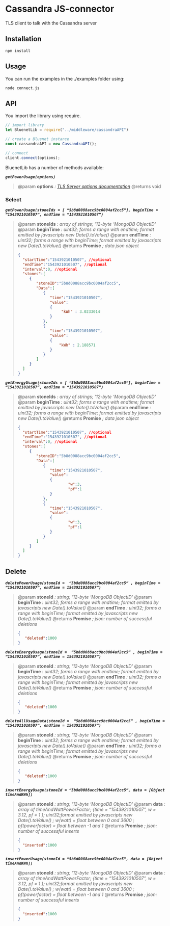 # Cassandra JS-connector

TLS client to talk with the Cassandra server

## Installation

```
npm install
```

## Usage

You can run the examples in the ./examples folder using:
```
node connect.js
```

## API

You import the library using require.
``` javascript
// import library
let BluenetLib = require("../middleware/cassandraAPI")

// create a Bluenet instance
const cassandraAPI = new CassandraAPI();

// connect
client.connect(options);
```

BluenetLib has a number of methods available:

***`getPowerUsage(options)`***
>@param **options** *: [TLS Server options documentation](https://nodejs.org/api/tls.html#tls_new_tls_tlssocket_socket_options "TLSServer Documentation")*
>@returns void

### Select
***`getPowerUsage(stoneIds = [ “5b8d0088acc9bc0004af2cc5”], beginTime =  “1543921010507”, endTime = “1543921010507”)`***
> @param **stoneIds** *: array of strings; ‘12-byte ‘MongoDB ObjectID'*
> @param **beginTime** *: uint32; forms a range with endtime;  format emitted by javascripts new Date().toValue()*
> @param **endTime** *: uint32; forms a range with beginTime;  format emitted by javascripts new Date().toValue()*
> @returns **Promise<data>** *; data json object*
>```json
> {
>   "startTime":"1543921010507", //optional
>   "endTime":"1543921010507", //optional
>   "interval":0, //optional
>   "stones":[
>      {
>         "stoneID":"5b8d0088acc9bc0004af2cc5",
>         "Data":[
>            {
>               "time":"1543921010507",
>               "value":
>               {
>                    "kWh" : 3.0233014
>               }
>            },
>            {
>               "time":"1543921010507",
>               "value":
>               {
>                   "kWh" : 2.188571
>               }
>            }
>         ]
>      }
>   ]
>}
>```


***`getEnergyUsage(stoneIds = [ “5b8d0088acc9bc0004af2cc5”], beginTime =  “1543921010507”, endTime = “1543921010507”)`***
> @param **stoneIds** *: array of strings; ‘12-byte ‘MongoDB ObjectID'*
> @param **beginTime** *: uint32; forms a range with endtime;  format emitted by javascripts new Date().toValue()*
> @param **endTime** *: uint32; forms a range with beginTime;  format emitted by javascripts new Date().toValue()*
> @returns **Promise<data>** *; data json object*
>```json
> {
>   "startTime":"1543921010507", //optional
>   "endTime":"1543921010507", //optional
>   "interval":0, //optional
>   "stones":[
>      {
>         "stoneID":"5b8d0088acc9bc0004af2cc5",
>         "Data":[
>            {
>               "time":"1543921010507",
>               "value":
>               {
>                       "w":3,
>						"pf":1
>               }
>            },
>            {
>               "time":"1543921010507",
>               "value":
>               {
>           	  		"w":3,
>              			"pf":1
>               }
>            }
>         ]
>      }
>   ]
>}
>```

## Delete

***`deletePowerUsage(stoneId =  “5b8d0088acc9bc0004af2cc5” , beginTime =  “1543921010507”, endTime = 1543921010507”)
`***
> @param **stoneId** *: string; ‘12-byte ‘MongoDB ObjectID'*
> @param **beginTime** *: uint32; forms a range with endtime;  format emitted by javascripts new Date().toValue()*
> @param **endTime** *: uint32; forms a range with beginTime;  format emitted by javascripts new Date().toValue()*
> @returns **Promise<data>** *; json: number of successful deletions*
>```json
> {
>	 "deleted":1000
>}
>```

***`deleteEnergyUsage(stoneId =  “5b8d0088acc9bc0004af2cc5” , beginTime =  “1543921010507”, endTime = 1543921010507”)
`***
> @param **stoneId** *: string; ‘12-byte ‘MongoDB ObjectID'*
> @param **beginTime** *: uint32; forms a range with endtime;  format emitted by javascripts new Date().toValue()*
> @param **endTime** *: uint32; forms a range with beginTime;  format emitted by javascripts new Date().toValue()*
> @returns **Promise<data>** *; json: number of successful deletions*
>```json
> {
>	 "deleted":1000
>}
>```

***`deleteAllUsageData(stoneId =  “5b8d0088acc9bc0004af2cc5” , beginTime =  “1543921010507”, endTime = 1543921010507”)
`***
> @param **stoneId** *: string; ‘12-byte ‘MongoDB ObjectID'*
> @param **beginTime** *: uint32; forms a range with endtime;  format emitted by javascripts new Date().toValue()*
> @param **endTime** *: uint32; forms a range with beginTime;  format emitted by javascripts new Date().toValue()*
> @returns **Promise<data>** *; json: number of successful deletions*
>```json
> {
>	 "deleted":1000
>}
>```

***`insertEnergyUsage(stoneId = “5b8d0088acc9bc0004af2cc5”, data = [Object timeAndKWh])
`***
> @param **stoneId** *: string; ‘12-byte ‘MongoDB ObjectID'*
> @param **data** *: array of timeAndWattPowerFactor; {time = “1543921010507”, w = 3.12, pf = 1 }; uint32;format emitted by javascripts new Date().toValue() ; w(watt) = float between 0 and 3600 ; pf(powerfactor) = float between -1 and 1*
> @returns **Promise<data>** *; json: number of successful inserts*
>```json
> {
>	"inserted":1000
>}
>```

***`insertPowerUsage(stoneId = “5b8d0088acc9bc0004af2cc5”, data = [Object timeAndKWh])
`***
> @param **stoneId** *: string; ‘12-byte ‘MongoDB ObjectID'*
> @param **data** *: array of timeAndWattPowerFactor; {time = “1543921010507”, w = 3.12, pf = 1 }; uint32;format emitted by javascripts new Date().toValue() ; w(watt) = float between 0 and 3600 ; pf(powerfactor) = float between -1 and 1*
> @returns **Promise<data>** *; json: number of successful inserts*
>```json
> {
>	"inserted":1000
>}
>```
